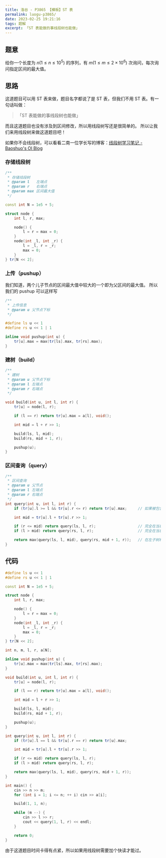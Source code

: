 ```yaml
---
title: 洛谷 - P3865 【模板】ST 表
permalink: luogu-p3865/
date: 2023-02-25 19:21:16
tags: 题解
excerpt: 「ST 表能做的事线段树也能做」
---
```


## 题意

给你一个长度为 $n(1 \le n \le 10^5)$ 的序列，有 $m(1 \le m \le 2 \times 10^6)$ 次询问，每次询问指定区间的最大值。

## 思路

这道题目可以用 ST 表来做，题目名字都说了是 ST 表，但我们不用 ST 表。有一句话叫做：

> 「ST 表能做的事线段树也能做」

而且这道题目也没有涉及到区间修改，所以用线段树写还是很简单的。
所以让我们来用线段树来做这道题目吧！

如果你不会线段树，可以看看二南一位学长写的博客：[线段树学习笔记 - Baoshuo's OI Blog](https://oi.baoshuo.ren/segment-tree/)

### 存储线段树

```cpp
/**
 * 存储线段树
 * @param l   左端点
 * @param r   右端点
 * @param max 区间最大值
 */ 

const int N = 1e5 + 5;

struct node {
    int l, r, max;

    node() {
        l = r = max = 0;
    }
    node(int _l, int _r) {
        l = _l, r = _r;
        max = 0;
    }
} tr[N << 2];
```

### 上传（pushup）

我们知道，两个儿子节点的区间最大值中较大的一个即为父区间的最大值。
所以我们的 pushup 可以这样写

```cpp
/**
 * 上传信息
 * @param u 父节点下标
 */

#define ls u << 1
#define rs u << 1 | 1

inline void pushup(int u) {
    tr[u].max = max(tr[ls].max, tr[rs].max);
}
```

### 建树（build）

```cpp
/**
 * 建树
 * @param u 父节点下标
 * @param l 左端点
 * @param r 右端点
 */

void build(int u, int l, int r) {
    tr[u] = node(l, r);

    if (l == r) return tr[u].max = a[l], void();

    int mid = l + r >> 1;

    build(ls, l, mid);
    build(rs, mid + 1, r);

    pushup(u);
}
```

### 区间查询（query）

```cpp
/**
 * 区间查询
 * @param u 父节点
 * @param l 左端点
 * @param r 右端点
 */
int query(int u, int l, int r) {
    if (tr[u].l >= l && tr[u].r <= r) return tr[u].max;     // 如果被包含直接返回当前最大值

    int mid = tr[u].l + tr[u].r >> 1;

    if (r <= mid) return query(ls, l, r);                   // 完全在当前区间左侧
    if (l > mid) return query(rs, l, r);                    // 完全在当前区间右侧

    return max(query(ls, l, mid), query(rs, mid + 1, r));   // 在左子树和右子树进行查询
}
```

## 代码

```cpp
#define ls u << 1
#define rs u << 1 | 1

const int N = 1e5 + 5;

struct node {
    int l, r, max;

    node() {
        l = r = max = 0;
    }
    node(int _l, int _r) {
        l = _l, r = _r;
        max = 0;
    }
} tr[N << 2];

int n, m, l, r, a[N];

inline void pushup(int u) {
    tr[u].max = max(tr[ls].max, tr[rs].max);
}

void build(int u, int l, int r) {
    tr[u] = node(l, r);

    if (l == r) return tr[u].max = a[l], void();

    int mid = l + r >> 1;

    build(ls, l, mid);
    build(rs, mid + 1, r);

    pushup(u);
}

int query(int u, int l, int r) {
    if (tr[u].l == l && tr[u].r == r) return tr[u].max;

    int mid = tr[u].l + tr[u].r >> 1;

    if (r <= mid) return query(ls, l, r);
    if (l > mid) return query(rs, l, r);

    return max(query(ls, l, mid), query(rs, mid + 1, r));
}

int main() {
    cin >> n >> m;
    for (int i = 1; i <= n; ++ i) cin >> a[i];

    build(1, 1, n);

    while (m --) {
        cin >> l >> r;
        cout << query(1, l, r) << endl;
    }

    return 0;
}
```

由于这道题目时间卡得有点紧，所以如果用线段树需要加个快读才能过。